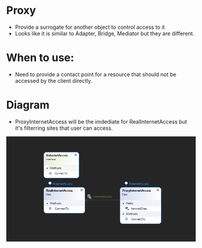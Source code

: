 # Proxy
- Provide a surrogate for another object to control access to it
- Looks like it is similar to Adapter, Bridge, Mediator but they are different.

# When to use: 
- Need to provide a contact point for a resource that should not be accessed by the client directly. 

# Diagram
- ProxyInternetAccess will be the imdediate for RealInternetAccess but it's filterring sites that user can access.

![ProxyDesignPattern](https://github.com/nghianguyendev/design-pattern/blob/master/Proxy/Proxy.png?raw=true)
